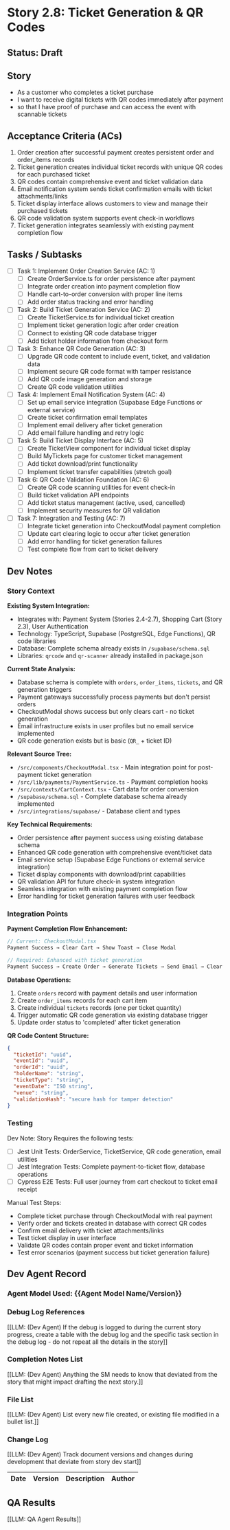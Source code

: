 
# Story 2.8: Ticket Generation & QR Codes

## Status: Draft

## Story

- As a customer who completes a ticket purchase
- I want to receive digital tickets with QR codes immediately after payment
- so that I have proof of purchase and can access the event with scannable tickets

## Acceptance Criteria (ACs)

1. Order creation after successful payment creates persistent order and order_items records
2. Ticket generation creates individual ticket records with unique QR codes for each purchased ticket
3. QR codes contain comprehensive event and ticket validation data 
4. Email notification system sends ticket confirmation emails with ticket attachments/links
5. Ticket display interface allows customers to view and manage their purchased tickets
6. QR code validation system supports event check-in workflows
7. Ticket generation integrates seamlessly with existing payment completion flow

## Tasks / Subtasks

- [ ] Task 1: Implement Order Creation Service (AC: 1)
  - [ ] Create OrderService.ts for order persistence after payment
  - [ ] Integrate order creation into payment completion flow
  - [ ] Handle cart-to-order conversion with proper line items
  - [ ] Add order status tracking and error handling
- [ ] Task 2: Build Ticket Generation Service (AC: 2)
  - [ ] Create TicketService.ts for individual ticket creation
  - [ ] Implement ticket generation logic after order creation
  - [ ] Connect to existing QR code database trigger
  - [ ] Add ticket holder information from checkout form
- [ ] Task 3: Enhance QR Code Generation (AC: 3)
  - [ ] Upgrade QR code content to include event, ticket, and validation data
  - [ ] Implement secure QR code format with tamper resistance
  - [ ] Add QR code image generation and storage
  - [ ] Create QR code validation utilities
- [ ] Task 4: Implement Email Notification System (AC: 4)
  - [ ] Set up email service integration (Supabase Edge Functions or external service)
  - [ ] Create ticket confirmation email templates
  - [ ] Implement email delivery after ticket generation
  - [ ] Add email failure handling and retry logic
- [ ] Task 5: Build Ticket Display Interface (AC: 5)
  - [ ] Create TicketView component for individual ticket display
  - [ ] Build MyTickets page for customer ticket management
  - [ ] Add ticket download/print functionality
  - [ ] Implement ticket transfer capabilities (stretch goal)
- [ ] Task 6: QR Code Validation Foundation (AC: 6)
  - [ ] Create QR code scanning utilities for event check-in
  - [ ] Build ticket validation API endpoints
  - [ ] Add ticket status management (active, used, cancelled)
  - [ ] Implement security measures for QR validation
- [ ] Task 7: Integration and Testing (AC: 7)
  - [ ] Integrate ticket generation into CheckoutModal payment completion
  - [ ] Update cart clearing logic to occur after ticket generation
  - [ ] Add error handling for ticket generation failures
  - [ ] Test complete flow from cart to ticket delivery

## Dev Notes

### Story Context

**Existing System Integration:**
- Integrates with: Payment System (Stories 2.4-2.7), Shopping Cart (Story 2.3), User Authentication
- Technology: TypeScript, Supabase (PostgreSQL, Edge Functions), QR code libraries
- Database: Complete schema already exists in `/supabase/schema.sql`
- Libraries: `qrcode` and `qr-scanner` already installed in package.json

**Current State Analysis:**
- Database schema is complete with `orders`, `order_items`, `tickets`, and QR generation triggers
- Payment gateways successfully process payments but don't persist orders
- CheckoutModal shows success but only clears cart - no ticket generation
- Email infrastructure exists in user profiles but no email service implemented
- QR code generation exists but is basic (`QR_` + ticket ID)

**Relevant Source Tree:**
- `/src/components/CheckoutModal.tsx` - Main integration point for post-payment ticket generation
- `/src/lib/payments/PaymentService.ts` - Payment completion hooks
- `/src/contexts/CartContext.tsx` - Cart data for order conversion
- `/supabase/schema.sql` - Complete database schema already implemented
- `/src/integrations/supabase/` - Database client and types

**Key Technical Requirements:**
- Order persistence after payment success using existing database schema
- Enhanced QR code generation with comprehensive event/ticket data
- Email service setup (Supabase Edge Functions or external service integration)
- Ticket display components with download/print capabilities
- QR validation API for future check-in system integration
- Seamless integration with existing payment completion flow
- Error handling for ticket generation failures with user feedback

### Integration Points

**Payment Completion Flow Enhancement:**
```typescript
// Current: CheckoutModal.tsx
Payment Success → Clear Cart → Show Toast → Close Modal

// Required: Enhanced with ticket generation
Payment Success → Create Order → Generate Tickets → Send Email → Clear Cart → Show Success with Tickets
```

**Database Operations:**
1. Create `orders` record with payment details and user information
2. Create `order_items` records for each cart item
3. Create individual `tickets` records (one per ticket quantity)
4. Trigger automatic QR code generation via existing database trigger
5. Update order status to 'completed' after ticket generation

**QR Code Content Structure:**
```json
{
  "ticketId": "uuid",
  "eventId": "uuid", 
  "orderId": "uuid",
  "holderName": "string",
  "ticketType": "string",
  "eventDate": "ISO string",
  "venue": "string",
  "validationHash": "secure hash for tamper detection"
}
```

### Testing

Dev Note: Story Requires the following tests:

- [ ] Jest Unit Tests: OrderService, TicketService, QR code generation, email utilities
- [ ] Jest Integration Tests: Complete payment-to-ticket flow, database operations
- [ ] Cypress E2E Tests: Full user journey from cart checkout to ticket email receipt

Manual Test Steps:
- Complete ticket purchase through CheckoutModal with real payment
- Verify order and tickets created in database with correct QR codes
- Confirm email delivery with ticket attachments/links
- Test ticket display in user interface
- Validate QR codes contain proper event and ticket information
- Test error scenarios (payment success but ticket generation failure)

## Dev Agent Record

### Agent Model Used: {{Agent Model Name/Version}}

### Debug Log References

[[LLM: (Dev Agent) If the debug is logged to during the current story progress, create a table with the debug log and the specific task section in the debug log - do not repeat all the details in the story]]

### Completion Notes List

[[LLM: (Dev Agent) Anything the SM needs to know that deviated from the story that might impact drafting the next story.]]

### File List

[[LLM: (Dev Agent) List every new file created, or existing file modified in a bullet list.]]

### Change Log

[[LLM: (Dev Agent) Track document versions and changes during development that deviate from story dev start]]

| Date | Version | Description | Author |
| :--- | :------ | :---------- | :----- |

## QA Results

[[LLM: QA Agent Results]]